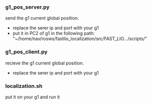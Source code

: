 ### g1_pos_server.py
send the g1 current global position.
- replace  the serer ip and port with your g1
- put it in PC2 of g1 in the following path: "~/home/nav/rosws/fastlio_localization/src/FAST_LIO.../scripts/"


### g1_pos_client.py
recieve the g1 current global position.
- replace  the serer ip and port with your g1

### localization.sh
put it on your g1 and run it